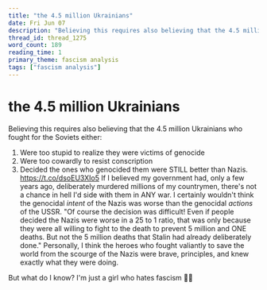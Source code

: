 ```yaml
---
title: "the 4.5 million Ukrainians"
date: Fri Jun 07
description: "Believing this requires also believing that the 4.5 million Ukrainians who fought for the Soviets either: 1. Were too stupid to realize they were victims of..."
thread_id: thread_1275
word_count: 189
reading_time: 1
primary_theme: fascism analysis
tags: ["fascism analysis"]
---
```


# the 4.5 million Ukrainians

Believing this requires also believing that the 4.5 million Ukrainians who fought for the Soviets either:

1. Were too stupid to realize they were victims of genocide
2. Were too cowardly to resist conscription
3. Decided the ones who genocided them were STILL better than Nazis. https://t.co/dsoEU3XIo5 If I believed my government had, only a few years ago, deliberately murdered millions of my countrymen, there's not a chance in hell I'd side with them in ANY war. I certainly wouldn't think the genocidal *intent* of the Nazis was worse than the genocidal *actions* of the USSR. "Of course the decision was difficult! Even if people decided the Nazis were worse in a 25 to 1 ratio, that was only because they were all willing to fight to the death to prevent 5 million and ONE deaths. But not the 5 million deaths that Stalin had already deliberately done." Personally, I think the heroes who fought valiantly to save the world from the scourge of the Nazis were brave, principles, and knew exactly what they were doing.

But what do I know? I'm just a girl who hates fascism 🤷‍♀️